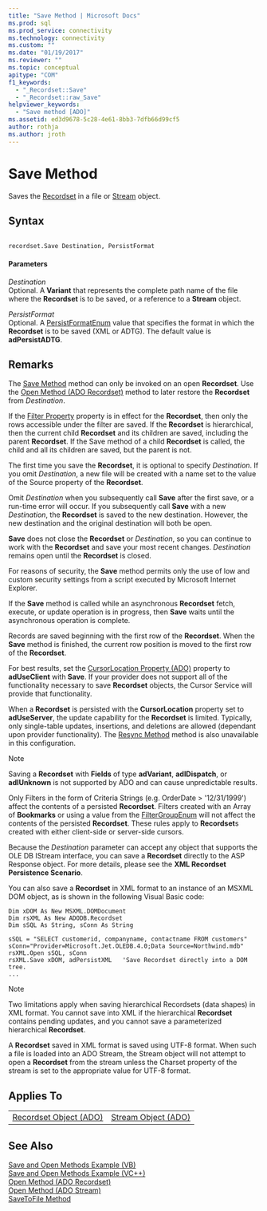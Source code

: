 ```yaml
---
title: "Save Method | Microsoft Docs"
ms.prod: sql
ms.prod_service: connectivity
ms.technology: connectivity
ms.custom: ""
ms.date: "01/19/2017"
ms.reviewer: ""
ms.topic: conceptual
apitype: "COM"
f1_keywords: 
  - "_Recordset::Save"
  - "_Recordset::raw_Save"
helpviewer_keywords: 
  - "Save method [ADO]"
ms.assetid: ed3d9678-5c28-4e61-8bb3-7dfb66d99cf5
author: rothja
ms.author: jroth
---
```

# Save Method
Saves the [Recordset](../../../ado/reference/ado-api/recordset-object-ado.md) in a file or [Stream](../../../ado/reference/ado-api/stream-object-ado.md) object.  
  
## Syntax  
  
```  
  
recordset.Save Destination, PersistFormat  
```  
  
#### Parameters  
 *Destination*  
 Optional. A **Variant** that represents the complete path name of the file where the **Recordset** is to be saved, or a reference to a **Stream** object.  
  
 *PersistFormat*  
 Optional. A [PersistFormatEnum](../../../ado/reference/ado-api/persistformatenum.md) value that specifies the format in which the **Recordset** is to be saved (XML or ADTG). The default value is **adPersistADTG**.  
  
## Remarks  
 The [Save Method](../../../ado/reference/ado-api/save-method.md) method can only be invoked on an open **Recordset**. Use the [Open Method (ADO Recordset)](../../../ado/reference/ado-api/open-method-ado-recordset.md) method to later restore the **Recordset** from *Destination*.  
  
 If the [Filter Property](../../../ado/reference/ado-api/filter-property.md) property is in effect for the **Recordset**, then only the rows accessible under the filter are saved. If the **Recordset** is hierarchical, then the current child **Recordset** and its children are saved, including the parent **Recordset**. If the Save method of a child **Recordset** is called, the child and all its children are saved, but the parent is not.  
  
 The first time you save the **Recordset**, it is optional to specify *Destination*. If you omit *Destination*, a new file will be created with a name set to the value of the Source property of the **Recordset**.  
  
 Omit *Destination* when you subsequently call **Save** after the first save, or a run-time error will occur. If you subsequently call **Save** with a new *Destination*, the **Recordset** is saved to the new destination. However, the new destination and the original destination will both be open.  
  
 **Save** does not close the **Recordset** or *Destination*, so you can continue to work with the **Recordset** and save your most recent changes. *Destination* remains open until the **Recordset** is closed.  
  
 For reasons of security, the **Save** method permits only the use of low and custom security settings from a script executed by Microsoft Internet Explorer.  
  
 If the **Save** method is called while an asynchronous **Recordset** fetch, execute, or update operation is in progress, then **Save** waits until the asynchronous operation is complete.  
  
 Records are saved beginning with the first row of the **Recordset**. When the **Save** method is finished, the current row position is moved to the first row of the **Recordset**.  
  
 For best results, set the [CursorLocation Property (ADO)](../../../ado/reference/ado-api/cursorlocation-property-ado.md) property to **adUseClient** with **Save**. If your provider does not support all of the functionality necessary to save **Recordset** objects, the Cursor Service will provide that functionality.  
  
 When a **Recordset** is persisted with the **CursorLocation** property set to **adUseServer**, the update capability for the **Recordset** is limited. Typically, only single-table updates, insertions, and deletions are allowed (dependant upon provider functionality). The [Resync Method](../../../ado/reference/ado-api/resync-method.md) method is also unavailable in this configuration.  
  
> [!NOTE]
>  Saving a **Recordset** with **Fields** of type **adVariant**, **adIDispatch**, or **adIUnknown** is not supported by ADO and can cause unpredictable results.  
  
 Only Filters in the form of Criteria Strings (e.g. OrderDate > '12/31/1999') affect the contents of a persisted **Recordset**. Filters created with an Array of **Bookmarks** or using a value from the [FilterGroupEnum](../../../ado/reference/ado-api/filtergroupenum.md) will not affect the contents of the persisted **Recordset**. These rules apply to **Recordset**s created with either client-side or server-side cursors.  
  
 Because the *Destination* parameter can accept any object that supports the OLE DB IStream interface, you can save a **Recordset** directly to the ASP Response object. For more details, please see the **XML Recordset Persistence Scenario**.  
  
 You can also save a **Recordset** in XML format to an instance of an MSXML DOM object, as is shown in the following Visual Basic code:  
  
```  
Dim xDOM As New MSXML.DOMDocument  
Dim rsXML As New ADODB.Recordset  
Dim sSQL As String, sConn As String  
  
sSQL = "SELECT customerid, companyname, contactname FROM customers"  
sConn="Provider=Microsoft.Jet.OLEDB.4.0;Data Source=Northwind.mdb"  
rsXML.Open sSQL, sConn  
rsXML.Save xDOM, adPersistXML   'Save Recordset directly into a DOM tree.  
...  
```  
  
> [!NOTE]
>  Two limitations apply when saving hierarchical Recordsets (data shapes) in XML format. You cannot save into XML if the hierarchical **Recordset** contains pending updates, and you cannot save a parameterized hierarchical **Recordset**.  
  
 A **Recordset** saved in XML format is saved using UTF-8 format. When such a file is loaded into an ADO Stream, the Stream object will not attempt to open a **Recordset** from the stream unless the Charset property of the stream is set to the appropriate value for UTF-8 format.  
  
## Applies To  
  
|||  
|-|-|  
|[Recordset Object (ADO)](../../../ado/reference/ado-api/recordset-object-ado.md)|[Stream Object (ADO)](../../../ado/reference/ado-api/stream-object-ado.md)|  
  
## See Also  
 [Save and Open Methods Example (VB)](../../../ado/reference/ado-api/save-and-open-methods-example-vb.md)   
 [Save and Open Methods Example (VC++)](../../../ado/reference/ado-api/save-and-open-methods-example-vc.md)   
 [Open Method (ADO Recordset)](../../../ado/reference/ado-api/open-method-ado-recordset.md)   
 [Open Method (ADO Stream)](../../../ado/reference/ado-api/open-method-ado-stream.md)   
 [SaveToFile Method](../../../ado/reference/ado-api/savetofile-method.md)
